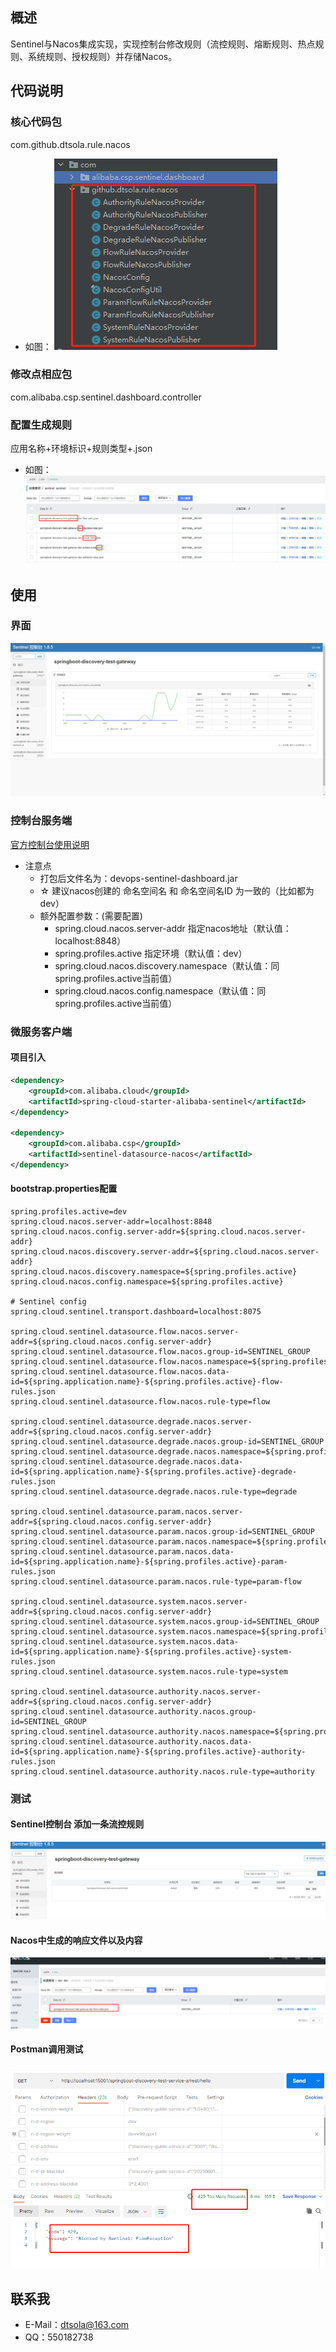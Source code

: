 ## 概述
Sentinel与Nacos集成实现，实现控制台修改规则（流控规则、熔断规则、热点规则、系统规则、授权规则）并存储Nacos。

## 代码说明
### 核心代码包
com.github.dtsola.rule.nacos
* 如图：
![](/images/cc.jpg)
### 修改点相应包
com.alibaba.csp.sentinel.dashboard.controller

### 配置生成规则
应用名称+环境标识+规则类型+.json
* 如图：
![](/images/rule.jpg)
## 使用
### 界面
![](/images/db.jpg)
### 控制台服务端
[官方控制台使用说明](./Sentinel_Dashboard_README.md)

* 注意点
    - 打包后文件名为：devops-sentinel-dashboard.jar
    - ☆ 建议nacos创建的 命名空间名 和 命名空间名ID 为一致的（比如都为 dev）
    - 额外配置参数：(需要配置)
      - spring.cloud.nacos.server-addr 指定nacos地址（默认值：localhost:8848）
      - spring.profiles.active 指定环境（默认值：dev）
      - spring.cloud.nacos.discovery.namespace（默认值：同spring.profiles.active当前值）
      - spring.cloud.nacos.config.namespace（默认值：同spring.profiles.active当前值）

### 微服务客户端
#### 项目引入
```xml
<dependency>
    <groupId>com.alibaba.cloud</groupId>
    <artifactId>spring-cloud-starter-alibaba-sentinel</artifactId>
</dependency>

<dependency>
    <groupId>com.alibaba.csp</groupId>
    <artifactId>sentinel-datasource-nacos</artifactId>
</dependency>
```
#### bootstrap.properties配置
```properties
spring.profiles.active=dev
spring.cloud.nacos.server-addr=localhost:8848
spring.cloud.nacos.config.server-addr=${spring.cloud.nacos.server-addr}
spring.cloud.nacos.discovery.server-addr=${spring.cloud.nacos.server-addr}
spring.cloud.nacos.discovery.namespace=${spring.profiles.active}
spring.cloud.nacos.config.namespace=${spring.profiles.active}

# Sentinel config
spring.cloud.sentinel.transport.dashboard=localhost:8075

spring.cloud.sentinel.datasource.flow.nacos.server-addr=${spring.cloud.nacos.config.server-addr}
spring.cloud.sentinel.datasource.flow.nacos.group-id=SENTINEL_GROUP
spring.cloud.sentinel.datasource.flow.nacos.namespace=${spring.profiles.active}
spring.cloud.sentinel.datasource.flow.nacos.data-id=${spring.application.name}-${spring.profiles.active}-flow-rules.json
spring.cloud.sentinel.datasource.flow.nacos.rule-type=flow

spring.cloud.sentinel.datasource.degrade.nacos.server-addr=${spring.cloud.nacos.config.server-addr}
spring.cloud.sentinel.datasource.degrade.nacos.group-id=SENTINEL_GROUP
spring.cloud.sentinel.datasource.degrade.nacos.namespace=${spring.profiles.active}
spring.cloud.sentinel.datasource.degrade.nacos.data-id=${spring.application.name}-${spring.profiles.active}-degrade-rules.json
spring.cloud.sentinel.datasource.degrade.nacos.rule-type=degrade

spring.cloud.sentinel.datasource.param.nacos.server-addr=${spring.cloud.nacos.config.server-addr}
spring.cloud.sentinel.datasource.param.nacos.group-id=SENTINEL_GROUP
spring.cloud.sentinel.datasource.param.nacos.namespace=${spring.profiles.active}
spring.cloud.sentinel.datasource.param.nacos.data-id=${spring.application.name}-${spring.profiles.active}-param-rules.json
spring.cloud.sentinel.datasource.param.nacos.rule-type=param-flow

spring.cloud.sentinel.datasource.system.nacos.server-addr=${spring.cloud.nacos.config.server-addr}
spring.cloud.sentinel.datasource.system.nacos.group-id=SENTINEL_GROUP
spring.cloud.sentinel.datasource.system.nacos.namespace=${spring.profiles.active}
spring.cloud.sentinel.datasource.system.nacos.data-id=${spring.application.name}-${spring.profiles.active}-system-rules.json
spring.cloud.sentinel.datasource.system.nacos.rule-type=system

spring.cloud.sentinel.datasource.authority.nacos.server-addr=${spring.cloud.nacos.config.server-addr}
spring.cloud.sentinel.datasource.authority.nacos.group-id=SENTINEL_GROUP
spring.cloud.sentinel.datasource.authority.nacos.namespace=${spring.profiles.active}
spring.cloud.sentinel.datasource.authority.nacos.data-id=${spring.application.name}-${spring.profiles.active}-authority-rules.json
spring.cloud.sentinel.datasource.authority.nacos.rule-type=authority

```
### 测试
#### Sentinel控制台 添加一条流控规则
![](/images/lk.jpg)

#### Nacos中生成的响应文件以及内容
![](/images/nkv.jpg)

#### Postman调用测试
![](/images/rs.jpg)

## 联系我
- E-Mail：dtsola@163.com
- QQ：550182738
